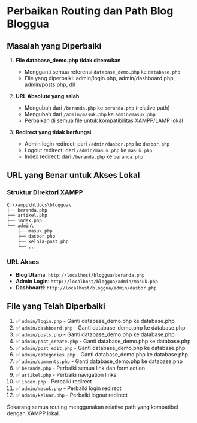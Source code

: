 # Perbaikan Routing dan Path Blog Bloggua

## Masalah yang Diperbaiki

1. **File database_demo.php tidak ditemukan**
   - Mengganti semua referensi `database_demo.php` ke `database.php`
   - File yang diperbaiki: admin/login.php, admin/dashboard.php, admin/posts.php, dll

2. **URL Absolute yang salah**
   - Mengubah dari `/beranda.php` ke `beranda.php` (relative path)
   - Mengubah dari `/admin/masuk.php` ke `admin/masuk.php`
   - Perbaikan di semua file untuk kompatibilitas XAMPP/LAMP lokal

3. **Redirect yang tidak berfungsi**
   - Admin login redirect: dari `/admin/dasbor.php` ke `dasbor.php`
   - Logout redirect: dari `/admin/masuk.php` ke `masuk.php`
   - Index redirect: dari `/beranda.php` ke `beranda.php`

## URL yang Benar untuk Akses Lokal

### Struktur Direktori XAMPP
```
C:\xampp\htdocs\bloggua\
├── beranda.php
├── artikel.php
├── index.php
└── admin\
    ├── masuk.php
    ├── dasbor.php
    ├── kelola-post.php
    └── ...
```

### URL Akses
- **Blog Utama**: `http://localhost/bloggua/beranda.php`
- **Admin Login**: `http://localhost/bloggua/admin/masuk.php`
- **Dashboard**: `http://localhost/bloggua/admin/dasbor.php`

## File yang Telah Diperbaiki

1. ✅ `admin/login.php` - Ganti database_demo.php ke database.php
2. ✅ `admin/dashboard.php` - Ganti database_demo.php ke database.php  
3. ✅ `admin/posts.php` - Ganti database_demo.php ke database.php
4. ✅ `admin/post_create.php` - Ganti database_demo.php ke database.php
5. ✅ `admin/post_edit.php` - Ganti database_demo.php ke database.php
6. ✅ `admin/categories.php` - Ganti database_demo.php ke database.php
7. ✅ `admin/comments.php` - Ganti database_demo.php ke database.php
8. ✅ `beranda.php` - Perbaiki semua link dan form action
9. ✅ `artikel.php` - Perbaiki navigation links
10. ✅ `index.php` - Perbaiki redirect
11. ✅ `admin/masuk.php` - Perbaiki login redirect
12. ✅ `admin/keluar.php` - Perbaiki logout redirect

Sekarang semua routing menggunakan relative path yang kompatibel dengan XAMPP lokal.
